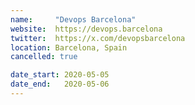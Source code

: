 ```yaml
---
name:     "Devops Barcelona"
website:  https://devops.barcelona
twitter:  https://x.com/devopsbarcelona
location: Barcelona, Spain
cancelled: true

date_start: 2020-05-05
date_end:   2020-05-06
---
```

